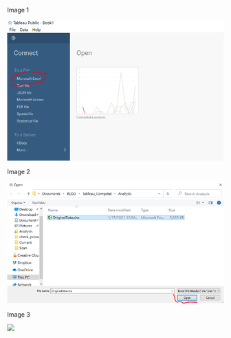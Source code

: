<!---
Making a Seasonal Chart in Tableau
-->

Image 1

![](https://github.com/apwheele/apwheele.github.io/blob/master/Tableau_Examples/SeaonalChart/ScreenShots/01_TBSeas.PNG?raw=true)

Image 2

![](https://github.com/apwheele/apwheele.github.io/blob/master/Tableau_Examples/SeaonalChart/ScreenShots/02_TBSeas.PNG?raw=true)

Image 3

![](...\ScreenShots\02_TBSeas.PNG)